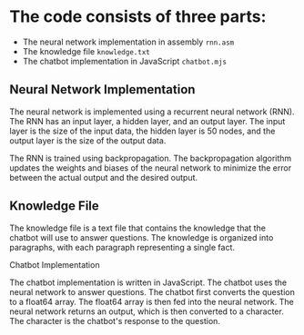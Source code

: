 # The code consists of three parts:

- The neural network implementation in assembly `rnn.asm`
- The knowledge file `knowledge.txt`
- The chatbot implementation in JavaScript `chatbot.mjs`

## Neural Network Implementation

The neural network is implemented using a recurrent neural network (RNN). The RNN has an input layer, a hidden layer, and an output layer. The input layer is the size of the input data, the hidden layer is 50 nodes, and the output layer is the size of the output data.

The RNN is trained using backpropagation. The backpropagation algorithm updates the weights and biases of the neural network to minimize the error between the actual output and the desired output.

## Knowledge File

The knowledge file is a text file that contains the knowledge that the chatbot will use to answer questions. The knowledge is organized into paragraphs, with each paragraph representing a single fact.

Chatbot Implementation

The chatbot implementation is written in JavaScript. The chatbot uses the neural network to answer questions. The chatbot first converts the question to a float64 array. The float64 array is then fed into the neural network. The neural network returns an output, which is then converted to a character. The character is the chatbot's response to the question.
